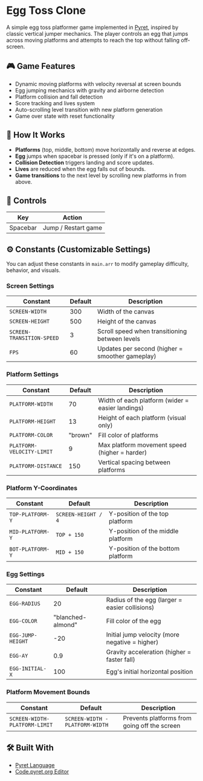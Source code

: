 # Egg Toss Clone

A simple egg toss platformer game implemented in [Pyret](https://pyret.org/), inspired by classic vertical jumper mechanics. The player controls an egg that jumps across moving platforms and attempts to reach the top without falling off-screen.

## 🎮 Game Features

- Dynamic moving platforms with velocity reversal at screen bounds
- Egg jumping mechanics with gravity and airborne detection
- Platform collision and fall detection
- Score tracking and lives system
- Auto-scrolling level transition with new platform generation
- Game over state with reset functionality

## 🧠 How It Works

- **Platforms** (top, middle, bottom) move horizontally and reverse at edges.
- **Egg** jumps when spacebar is pressed (only if it's on a platform).
- **Collision Detection** triggers landing and score updates.
- **Lives** are reduced when the egg falls out of bounds.
- **Game transitions** to the next level by scrolling new platforms in from above.

## 🎨 Controls

| Key       | Action               |
|-----------|----------------------|
| Spacebar  | Jump / Restart game  |



## ⚙️ Constants (Customizable Settings)

You can adjust these constants in `main.arr` to modify gameplay difficulty, behavior, and visuals.

### Screen Settings

| Constant                 | Default | Description                                           |
|--------------------------|---------|-------------------------------------------------------|
| `SCREEN-WIDTH`           | 300     | Width of the canvas                                   |
| `SCREEN-HEIGHT`          | 500     | Height of the canvas                                  |
| `SCREEN-TRANSITION-SPEED`| 3       | Scroll speed when transitioning between levels        |
| `FPS`                    | 60      | Updates per second (higher = smoother gameplay)       |

### Platform Settings

| Constant                 | Default | Description                                           |
|--------------------------|---------|-------------------------------------------------------|
| `PLATFORM-WIDTH`         | 70      | Width of each platform (wider = easier landings)      |
| `PLATFORM-HEIGHT`        | 13      | Height of each platform (visual only)                 |
| `PLATFORM-COLOR`         | "brown" | Fill color of platforms                               |
| `PLATFORM-VELOCITY-LIMIT`| 9       | Max platform movement speed (higher = harder)         |
| `PLATFORM-DISTANCE`      | 150     | Vertical spacing between platforms                    |

### Platform Y-Coordinates

| Constant        | Default            | Description                                 |
|-----------------|--------------------|---------------------------------------------|
| `TOP-PLATFORM-Y`| `SCREEN-HEIGHT / 4`| Y-position of the top platform              |
| `MID-PLATFORM-Y`| `TOP + 150`        | Y-position of the middle platform           |
| `BOT-PLATFORM-Y`| `MID + 150`        | Y-position of the bottom platform           |

### Egg Settings

| Constant          | Default           | Description                                      |
|-------------------|-------------------|--------------------------------------------------|
| `EGG-RADIUS`      | 20                | Radius of the egg (larger = easier collisions)   |
| `EGG-COLOR`       | "blanched-almond" | Fill color of the egg                            |
| `EGG-JUMP-HEIGHT` | -20               | Initial jump velocity (more negative = higher)   |
| `EGG-AY`          | 0.9               | Gravity acceleration (higher = faster fall)      |
| `EGG-INITIAL-X`   | 100               | Egg's initial horizontal position                |

### Platform Movement Bounds

| Constant                       | Default                    | Description                                            |
|--------------------------------|----------------------------|--------------------------------------------------------|
| `SCREEN-WIDTH-PLATFORM-LIMIT` | `SCREEN-WIDTH - PLATFORM-WIDTH` | Prevents platforms from going off the screen          |

## 🛠 Built With

- [Pyret Language](https://pyret.org/)  
- [Code.pyret.org Editor](https://code.pyret.org/)
